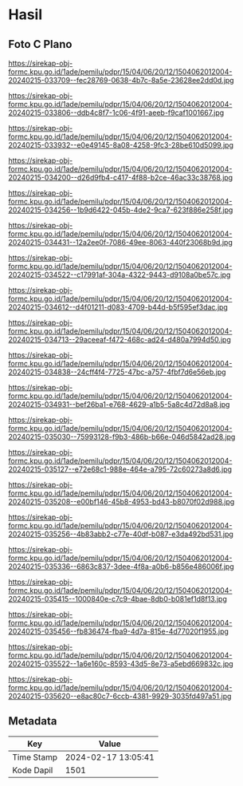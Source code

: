 # Hasil

## Foto C Plano

https://sirekap-obj-formc.kpu.go.id/1ade/pemilu/pdpr/15/04/06/20/12/1504062012004-20240215-033709--fec28769-0638-4b7c-8a5e-23628ee2dd0d.jpg

https://sirekap-obj-formc.kpu.go.id/1ade/pemilu/pdpr/15/04/06/20/12/1504062012004-20240215-033806--ddb4c8f7-1c06-4f91-aeeb-f9caf1001667.jpg

https://sirekap-obj-formc.kpu.go.id/1ade/pemilu/pdpr/15/04/06/20/12/1504062012004-20240215-033932--e0e49145-8a08-4258-9fc3-28be610d5099.jpg

https://sirekap-obj-formc.kpu.go.id/1ade/pemilu/pdpr/15/04/06/20/12/1504062012004-20240215-034200--d26d9fb4-c417-4f88-b2ce-46ac33c38768.jpg

https://sirekap-obj-formc.kpu.go.id/1ade/pemilu/pdpr/15/04/06/20/12/1504062012004-20240215-034256--1b9d6422-045b-4de2-9ca7-623f886e258f.jpg

https://sirekap-obj-formc.kpu.go.id/1ade/pemilu/pdpr/15/04/06/20/12/1504062012004-20240215-034431--12a2ee0f-7086-49ee-8063-440f23068b9d.jpg

https://sirekap-obj-formc.kpu.go.id/1ade/pemilu/pdpr/15/04/06/20/12/1504062012004-20240215-034522--c17991af-304a-4322-9443-d9108a0be57c.jpg

https://sirekap-obj-formc.kpu.go.id/1ade/pemilu/pdpr/15/04/06/20/12/1504062012004-20240215-034612--d4f01211-d083-4709-b44d-b5f595ef3dac.jpg

https://sirekap-obj-formc.kpu.go.id/1ade/pemilu/pdpr/15/04/06/20/12/1504062012004-20240215-034713--29aceeaf-f472-468c-ad24-d480a7994d50.jpg

https://sirekap-obj-formc.kpu.go.id/1ade/pemilu/pdpr/15/04/06/20/12/1504062012004-20240215-034838--24cff4f4-7725-47bc-a757-4fbf7d6e56eb.jpg

https://sirekap-obj-formc.kpu.go.id/1ade/pemilu/pdpr/15/04/06/20/12/1504062012004-20240215-034931--bef26ba1-e768-4629-a1b5-5a8c4d72d8a8.jpg

https://sirekap-obj-formc.kpu.go.id/1ade/pemilu/pdpr/15/04/06/20/12/1504062012004-20240215-035030--75993128-f9b3-486b-b66e-046d5842ad28.jpg

https://sirekap-obj-formc.kpu.go.id/1ade/pemilu/pdpr/15/04/06/20/12/1504062012004-20240215-035127--e72e68c1-988e-464e-a795-72c60273a8d6.jpg

https://sirekap-obj-formc.kpu.go.id/1ade/pemilu/pdpr/15/04/06/20/12/1504062012004-20240215-035208--e00bf146-45b8-4953-bd43-b8070f02d988.jpg

https://sirekap-obj-formc.kpu.go.id/1ade/pemilu/pdpr/15/04/06/20/12/1504062012004-20240215-035256--4b83abb2-c77e-40df-b087-e3da492bd531.jpg

https://sirekap-obj-formc.kpu.go.id/1ade/pemilu/pdpr/15/04/06/20/12/1504062012004-20240215-035336--6863c837-3dee-4f8a-a0b6-b856e486006f.jpg

https://sirekap-obj-formc.kpu.go.id/1ade/pemilu/pdpr/15/04/06/20/12/1504062012004-20240215-035415--1000840e-c7c9-4bae-8db0-b081ef1d8f13.jpg

https://sirekap-obj-formc.kpu.go.id/1ade/pemilu/pdpr/15/04/06/20/12/1504062012004-20240215-035456--fb836474-fba9-4d7a-815e-4d77020f1955.jpg

https://sirekap-obj-formc.kpu.go.id/1ade/pemilu/pdpr/15/04/06/20/12/1504062012004-20240215-035522--1a6e160c-8593-43d5-8e73-a5ebd669832c.jpg

https://sirekap-obj-formc.kpu.go.id/1ade/pemilu/pdpr/15/04/06/20/12/1504062012004-20240215-035620--e8ac80c7-6ccb-4381-9929-3035fd497a51.jpg


## Metadata

| Key        | Value               |
| ---------- | ------------------- |
| Time Stamp | 2024-02-17 13:05:41 |
| Kode Dapil | 1501                |



